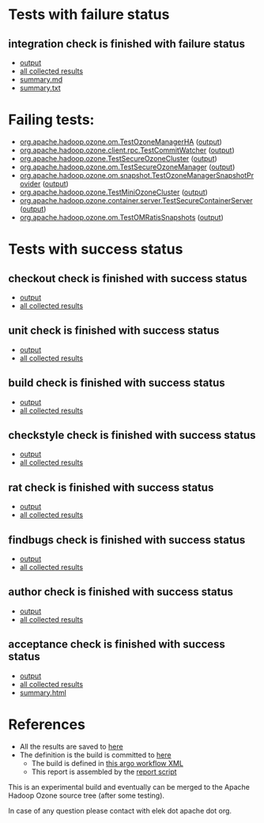 # Tests with failure status

## integration check is finished with failure status

   * [output](https://raw.githubusercontent.com/elek/ozone-ci/master/pr/pr-hdds-2007-t2qx8/integration/output.log)
   * [all collected results](https://github.com/elek/ozone-ci/tree/master/pr/pr-hdds-2007-t2qx8/integration)
   * [summary.md](https://github.com/elek/ozone-ci/tree/master/pr/pr-hdds-2007-t2qx8/integration/summary.md)
   * [summary.txt](https://github.com/elek/ozone-ci/tree/master/pr/pr-hdds-2007-t2qx8/integration/summary.txt)

# Failing tests: 

 * [org.apache.hadoop.ozone.om.TestOzoneManagerHA](hadoop-ozone/integration-test/org.apache.hadoop.ozone.om.TestOzoneManagerHA.txt) ([output](hadoop-ozone/integration-test/org.apache.hadoop.ozone.om.TestOzoneManagerHA-output.txt/))
 * [org.apache.hadoop.ozone.client.rpc.TestCommitWatcher](hadoop-ozone/integration-test/org.apache.hadoop.ozone.client.rpc.TestCommitWatcher.txt) ([output](hadoop-ozone/integration-test/org.apache.hadoop.ozone.client.rpc.TestCommitWatcher-output.txt/))
 * [org.apache.hadoop.ozone.TestSecureOzoneCluster](hadoop-ozone/integration-test/org.apache.hadoop.ozone.TestSecureOzoneCluster.txt) ([output](hadoop-ozone/integration-test/org.apache.hadoop.ozone.TestSecureOzoneCluster-output.txt/))
 * [org.apache.hadoop.ozone.om.TestSecureOzoneManager](hadoop-ozone/integration-test/org.apache.hadoop.ozone.om.TestSecureOzoneManager.txt) ([output](hadoop-ozone/integration-test/org.apache.hadoop.ozone.om.TestSecureOzoneManager-output.txt/))
 * [org.apache.hadoop.ozone.om.snapshot.TestOzoneManagerSnapshotProvider](hadoop-ozone/integration-test/org.apache.hadoop.ozone.om.snapshot.TestOzoneManagerSnapshotProvider.txt) ([output](hadoop-ozone/integration-test/org.apache.hadoop.ozone.om.snapshot.TestOzoneManagerSnapshotProvider-output.txt/))
 * [org.apache.hadoop.ozone.TestMiniOzoneCluster](hadoop-ozone/integration-test/org.apache.hadoop.ozone.TestMiniOzoneCluster.txt) ([output](hadoop-ozone/integration-test/org.apache.hadoop.ozone.TestMiniOzoneCluster-output.txt/))
 * [org.apache.hadoop.ozone.container.server.TestSecureContainerServer](hadoop-ozone/integration-test/org.apache.hadoop.ozone.container.server.TestSecureContainerServer.txt) ([output](hadoop-ozone/integration-test/org.apache.hadoop.ozone.container.server.TestSecureContainerServer-output.txt/))
 * [org.apache.hadoop.ozone.om.TestOMRatisSnapshots](hadoop-ozone/integration-test/org.apache.hadoop.ozone.om.TestOMRatisSnapshots.txt) ([output](hadoop-ozone/integration-test/org.apache.hadoop.ozone.om.TestOMRatisSnapshots-output.txt/))


# Tests with success status

## checkout check is finished with success status

   * [output](https://raw.githubusercontent.com/elek/ozone-ci/master/pr/pr-hdds-2007-t2qx8/checkout/output.log)
   * [all collected results](https://github.com/elek/ozone-ci/tree/master/pr/pr-hdds-2007-t2qx8/checkout)


## unit check is finished with success status

   * [output](https://raw.githubusercontent.com/elek/ozone-ci/master/pr/pr-hdds-2007-t2qx8/unit/output.log)
   * [all collected results](https://github.com/elek/ozone-ci/tree/master/pr/pr-hdds-2007-t2qx8/unit)


## build check is finished with success status

   * [output](https://raw.githubusercontent.com/elek/ozone-ci/master/pr/pr-hdds-2007-t2qx8/build/output.log)
   * [all collected results](https://github.com/elek/ozone-ci/tree/master/pr/pr-hdds-2007-t2qx8/build)


## checkstyle check is finished with success status

   * [output](https://raw.githubusercontent.com/elek/ozone-ci/master/pr/pr-hdds-2007-t2qx8/checkstyle/output.log)
   * [all collected results](https://github.com/elek/ozone-ci/tree/master/pr/pr-hdds-2007-t2qx8/checkstyle)


## rat check is finished with success status

   * [output](https://raw.githubusercontent.com/elek/ozone-ci/master/pr/pr-hdds-2007-t2qx8/rat/output.log)
   * [all collected results](https://github.com/elek/ozone-ci/tree/master/pr/pr-hdds-2007-t2qx8/rat)


## findbugs check is finished with success status

   * [output](https://raw.githubusercontent.com/elek/ozone-ci/master/pr/pr-hdds-2007-t2qx8/findbugs/output.log)
   * [all collected results](https://github.com/elek/ozone-ci/tree/master/pr/pr-hdds-2007-t2qx8/findbugs)


## author check is finished with success status

   * [output](https://raw.githubusercontent.com/elek/ozone-ci/master/pr/pr-hdds-2007-t2qx8/author/output.log)
   * [all collected results](https://github.com/elek/ozone-ci/tree/master/pr/pr-hdds-2007-t2qx8/author)


## acceptance check is finished with success status

   * [output](https://raw.githubusercontent.com/elek/ozone-ci/master/pr/pr-hdds-2007-t2qx8/acceptance/output.log)
   * [all collected results](https://github.com/elek/ozone-ci/tree/master/pr/pr-hdds-2007-t2qx8/acceptance)
   * [summary.html](https://elek.github.io/ozone-ci/pr/pr-hdds-2007-t2qx8/acceptance/summary.html)




# References

 * All the results are saved to [here](https://github.com/elek/ozone-ci/tree/master/pr/pr-hdds-2007-t2qx8/)
 * The definition is the build is committed to [here](https://github.com/elek/argo-ozone)
    * The build is defined in [this argo workflow XML](https://github.com/elek/argo-ozone/blob/master/ozone-build.yaml)
    * This report is assembled by the [report script](https://github.com/elek/argo-ozone/blob/master/scripts/report.sh)

This is an experimental build and eventually can be merged to the Apache Hadoop Ozone source tree (after some testing).

In case of any question please contact with elek dot apache dot org.
